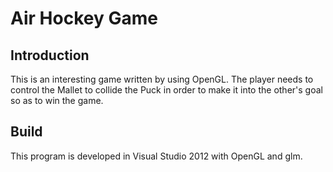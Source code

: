 # Air Hockey Game

## Introduction
This is an interesting game written by using OpenGL. The player needs to control the Mallet to collide the Puck in order to make it into the other's goal so as to win the game.

## Build
This program is developed in Visual Studio 2012 with OpenGL and glm.

